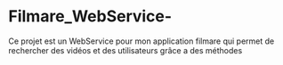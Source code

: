 # Filmare_WebService-
Ce projet est un WebService pour mon application filmare qui permet de rechercher des vidéos et des utilisateurs grâce a des méthodes
